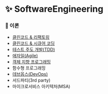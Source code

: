 # ✨ SoftwareEngineering

### 📌 이론

- [클린코드 & 리팩토링](https://github.com/SeoYeonBae/CS_study/blob/main/SoftwareEngineering/%ED%81%B4%EB%A6%B0%EC%BD%94%EB%93%9C%20%26%20%EB%A6%AC%ED%8C%A9%ED%86%A0%EB%A7%81.md)
- [클린코드 & 시큐어 코딩](https://github.com/SeoYeonBae/CS_study/blob/main/SoftwareEngineering/%ED%81%B4%EB%A6%B0%EC%BD%94%EB%93%9C%20%26%20%EC%8B%9C%ED%81%90%EC%96%B4%20%EC%BD%94%EB%94%A9.md)
- [테스트 주도 개발(TDD)](<https://github.com/SeoYeonBae/CS_study/blob/main/SoftwareEngineering/%ED%85%8C%EC%8A%A4%ED%8A%B8%20%EC%A3%BC%EB%8F%84%20%EA%B0%9C%EB%B0%9C(TDD).md>)
- [애자일(Agile)](<https://github.com/SeoYeonBae/CS_study/blob/main/SoftwareEngineering/애자일(Agile).md>)
- [객체 지향 프로그래밍](https://github.com/SeoYeonBae/CS_study/blob/main/SoftwareEngineering/객체%20지향%20프로그래밍.md)
- 함수형 프로그래밍
- [데브옵스(DevOps)](<https://github.com/SeoYeonBae/CS_study/blob/main/SoftwareEngineering/%EB%8D%B0%EB%B8%8C%EC%98%B5%EC%8A%A4(DevOps).md>)
- 서드파티(3rd party)
- 마이크로서비스 아키텍처(MSA)
